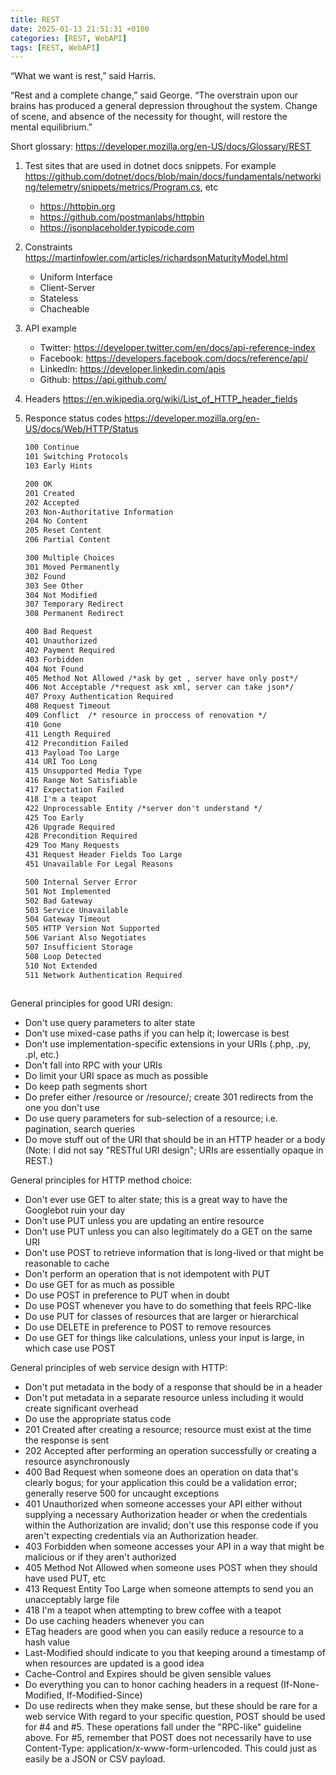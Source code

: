 ```yaml
---
title: REST
date: 2025-01-13 21:51:31 +0100
categories: [REST, WebAPI]
tags: [REST, WebAPI]
---
```


“What we want is rest,” said Harris.  

“Rest and a complete change,” said George. “The overstrain upon our  
brains has produced a general depression throughout the system. Change  
of scene, and absence of the necessity for thought, will restore the  
mental equilibrium.”  

Short glossary: <https://developer.mozilla.org/en-US/docs/Glossary/REST>

1. Test sites that are used in dotnet docs snippets. For example <https://github.com/dotnet/docs/blob/main/docs/fundamentals/networking/telemetry/snippets/metrics/Program.cs>, etc

	- <https://httpbin.org>   
	- <https://github.com/postmanlabs/httpbin> 
	- <https://jsonplaceholder.typicode.com>



2. Constraints <https://martinfowler.com/articles/richardsonMaturityModel.html>
	- Uniform Interface
	- Client-Server
	- Stateless
	- Chacheable


3. API example
	- Twitter: <https://developer.twitter.com/en/docs/api-reference-index>
	- Facebook: <https://developers.facebook.com/docs/reference/api/>
	- LinkedIn: <https://developer.linkedin.com/apis>
	- Github:   <https://api.github.com/>
	
4. Headers <https://en.wikipedia.org/wiki/List_of_HTTP_header_fields>
	
5. Responce status codes <https://developer.mozilla.org/en-US/docs/Web/HTTP/Status>

	```txt
	100 Continue
	101 Switching Protocols
	103 Early Hints
	
	200 OK
	201 Created
	202 Accepted
	203 Non-Authoritative Information
	204 No Content
	205 Reset Content
	206 Partial Content
	
	300 Multiple Choices
	301 Moved Permanently
	302 Found
	303 See Other
	304 Not Modified
	307 Temporary Redirect
	308 Permanent Redirect
	
	400 Bad Request
	401 Unauthorized
	402 Payment Required
	403 Forbidden
	404 Not Found
	405 Method Not Allowed /*ask by get , server have only post*/
	406 Not Acceptable /*request ask xml, server can take json*/
	407 Proxy Authentication Required
	408 Request Timeout
	409 Conflict  /* resource in proccess of renovation */
	410 Gone
	411 Length Required
	412 Precondition Failed
	413 Payload Too Large
	414 URI Too Long
	415 Unsupported Media Type
	416 Range Not Satisfiable
	417 Expectation Failed
	418 I'm a teapot
	422 Unprocessable Entity /*server don't understand */
	425 Too Early
	426 Upgrade Required
	428 Precondition Required
	429 Too Many Requests
	431 Request Header Fields Too Large
	451 Unavailable For Legal Reasons
	
	500 Internal Server Error
	501 Not Implemented
	502 Bad Gateway
	503 Service Unavailable
	504 Gateway Timeout
	505 HTTP Version Not Supported
	506 Variant Also Negotiates
	507 Insufficient Storage
	508 Loop Detected
	510 Not Extended
	511 Network Authentication Required
		
	```	
	
General principles for good URI design:

- Don't use query parameters to alter state
- Don't use mixed-case paths if you can help it; lowercase is best
- Don't use implementation-specific extensions in your URIs (.php, .py, .pl, etc.)
- Don't fall into RPC with your URIs
- Do limit your URI space as much as possible
- Do keep path segments short
- Do prefer either /resource or /resource/; create 301 redirects from the one you don't use
- Do use query parameters for sub-selection of a resource; i.e. pagination, search queries
- Do move stuff out of the URI that should be in an HTTP header or a body
(Note: I did not say "RESTful URI design"; URIs are essentially opaque in REST.)

General principles for HTTP method choice:  

- Don't ever use GET to alter state; this is a great way to have the Googlebot ruin your day
- Don't use PUT unless you are updating an entire resource
- Don't use PUT unless you can also legitimately do a GET on the same URI
- Don't use POST to retrieve information that is long-lived or that might be reasonable to cache
- Don't perform an operation that is not idempotent with PUT
- Do use GET for as much as possible
- Do use POST in preference to PUT when in doubt
- Do use POST whenever you have to do something that feels RPC-like
- Do use PUT for classes of resources that are larger or hierarchical
- Do use DELETE in preference to POST to remove resources
- Do use GET for things like calculations, unless your input is large, in which case use POST
 
General principles of web service design with HTTP:

- Don't put metadata in the body of a response that should be in a header
- Don't put metadata in a separate resource unless including it would create significant overhead
- Do use the appropriate status code
- 201 Created after creating a resource; resource must exist at the time the response is sent
- 202 Accepted after performing an operation successfully or creating a resource asynchronously
- 400 Bad Request when someone does an operation on data that's clearly bogus; for your application this could be a validation error; generally reserve 500 for uncaught exceptions
- 401 Unauthorized when someone accesses your API either without supplying a necessary Authorization header or when the credentials within the Authorization are invalid; don't use this response code if you aren't expecting credentials via an Authorization header.
- 403 Forbidden when someone accesses your API in a way that might be malicious or if they aren't authorized
- 405 Method Not Allowed when someone uses POST when they should have used PUT, etc
- 413 Request Entity Too Large when someone attempts to send you an unacceptably large file
- 418 I'm a teapot when attempting to brew coffee with a teapot
- Do use caching headers whenever you can
- ETag headers are good when you can easily reduce a resource to a hash value
- Last-Modified should indicate to you that keeping around a timestamp of when resources are updated is a good idea
- Cache-Control and Expires should be given sensible values
- Do everything you can to honor caching headers in a request (If-None-Modified, If-Modified-Since)
- Do use redirects when they make sense, but these should be rare for a web service With regard to your specific question, POST should be used for #4 and #5. These operations fall under the "RPC-like" guideline above. For #5, remember that POST does not necessarily have to use Content-Type: application/x-www-form-urlencoded. This could just as easily be a JSON or CSV payload.